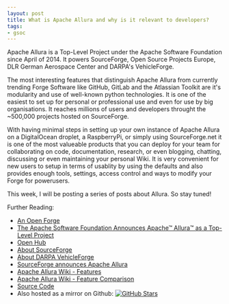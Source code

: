 ```yaml
---
layout: post
title: What is Apache Allura and why is it relevant to developers?
tags:
- gsoc
---
```


Apache Allura is a Top-Level Project under the Apache Software Foundation since April of 2014. 
It powers SourceForge, Open Source Projects Europe, DLR German Aerospace Center and DARPA's VehicleForge.  

The most interesting features that distinguish Apache Allura from currently trending Forge Software like GitHub, GitLab and
the Atlassian Toolkit are
it's modularity and use of well-known python technologies. It is one of the easiest to set up for personal or professional use
and even for use by big organisations. It reaches millions of users and developers throught the ~500,000 projects hosted
on SourceForge. 

With having minimal steps in setting up your own instance of Apache Allura on a DigitalOcean droplet, a RaspberryPi, or simply
using SourceForge.net it is
one of the most valueable products that you can deploy for your team for collaborating on code, 
documentation, research, or even blogging, chatting, discussing or even maintaining your personal Wiki. It is very convenient for new 
users to setup in terms of usablity by using the defaults and also provides enough tools, settings, access control and ways to modify your Forge 
for powerusers.

This week, I will be posting a series of posts about Allura. So stay tuned!

Further Reading: 

* [An Open Forge](https://sourceforge.net/blog/an-open-forge/)
* [The Apache Software Foundation Announces Apache™ Allura™ as a Top-Level Project](https://blogs.apache.org/foundation/entry/the_apache_software_foundation_announces52)
* [Open Hub](https://www.openhub.net/p/allura)
* [About SourceForge](https://sourceforge.net/about)
* [About DARPA VehicleForge](http://cps-vo.org/group/avm/vehicleforge)
* [SourceForge announces Apache Allura](https://sourceforge.net/blog/apache-allura-becomes-top-level-project/)
* [Apache Allura Wiki - Features](https://forge-allura.apache.org/p/allura/wiki/Features/)
* [Apache Allura Wiki - Feature Comparison](https://forge-allura.apache.org/p/allura/wiki/Feature%20Comparison/)
* [Source Code](https://forge-allura.apache.org/p/allura/git/ci/master/tree/)
* Also hosted as a mirror on Github:  [![GitHub Stars](https://img.shields.io/github/stars/apache/allura.svg)](https://github.com/apache/allura/stargazers)
